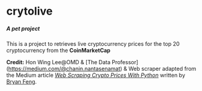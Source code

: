 # crytolive
##### A pet project

This is a project to retrieves live cryptocurrency prices for the top 20 cryptocurrency from the **CoinMarketCap**

**Credit:** Hon Wing Lee@OMD & [The Data Professor] (https://medium.com/@chanin.nantasenamat) & Web scraper adapted from the Medium article *[Web Scraping Crypto Prices With Python](https://towardsdatascience.com/web-scraping-crypto-prices-with-python-41072ea5b5bf)* written by [Bryan Feng](https://medium.com/@bryanf).
